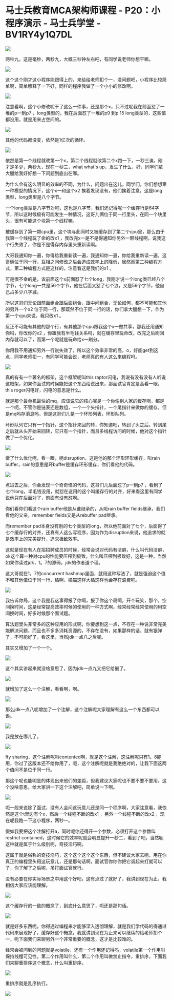 # 马士兵教育MCA架构师课程 - P20：小程序演示 - 马士兵学堂 - BV1RY4y1Q7DL

![](img/07b9bf168308ad48b2f3865794602e4f_0.png)

两秒九，这是毫秒，两秒九，大概三秒钟左右吧，有同学说老师你想干嘛。

![](img/07b9bf168308ad48b2f3865794602e4f_2.png)

这个这个刚才这小程序能跟得上的，来给给老师扣个一，没问题吧，小程序比较简单啊，简单解释了一下好，同样的程序我做了一个小小的修改啊。



![](img/07b9bf168308ad48b2f3865794602e4f_4.png)

注意看啊，这个小修改呢干了这么一件事，还是那个x，只不过呢我在前面怼了一堆的p一到p7 ，long类型的，我在后面怼了一堆的p9 到p 15 long类型的，这些值都没用，就是用来占空间的。



![](img/07b9bf168308ad48b2f3865794602e4f_6.png)

其他的代码都没变，依然是1亿次的循环。

![](img/07b9bf168308ad48b2f3865794602e4f_8.png)

依然是第一个线程就改第一个x，第二个线程就改第二个x跑一下，一秒三诶，刚才是多少，两秒九，现在一秒三，what what's up，发生了什么，好，同学们拿大腿给我好好想一下问题到底出在哪。

为什么会有这么明显的效率的不同，为什么，问题出在这儿，同学们，你们想想第一种模型的情况下，这个x一和这个x2 挨着发现没有，他们挨着注意，这是long类型，long类型是八个字节。

一个long类型是八字节对吧，这也是八字节，我们还记得呢一个缓存行是64字节，所以这时候极有可能发生一种情况，这哥儿俩位于同一行里头，在同一个块里头，很有可能这个块第一个线程嘛。

被缓存到了第一颗cpu里，这个块与此同时又被缓存到了第二个cpu里，那么由于我第一个线程玩了命的改x1 ，我改完x一是不是得通知你另外一颗线程啊，说我这个行失效了，你是不是得存内存里头重新读啊。

大哥我通知你一遍，你得给我重新读一遍，我通知你一遍，你给我重新读一遍，这哥俩位于同一行，互相之间修改之后会造成效率上的降低，居然而第二种编程方式，第二种编程方式是这样的，注意看这是我们的x1 。

可是很不幸的是，诶前面这个x前面怼了七个long，我刚才说一个long类已经八个字节，七个long一共是56个字节，他在后面又怼了七个浪，又是56个字节，他自己占多少八字减。

所以这哥们无论跟前面组合跟后面组合，跟中间组合，无论如何，都不可能和其他的另外一个x2 位于同一行，那既然不位于同一行的话，你们拿大腿想一下，作为第一个cpu来说，我只改x1 。

反正不可能有其他的那个行，有其他那个cpu跟我这个x一做共享，那我还用通知你吗，你改你的x2 ，你跟我有半毛钱关系吗，就在缓存里玩命改，改完之后刷回内存就可以了，而第一个呢就是玩命给x一刷分。

你用我不用通知另外一行说失效了，所以这个效率非常的高，o，好能get到这点，同学老师扣一，有同学可能会说，老师真的有人这么来编程吗。



![](img/07b9bf168308ad48b2f3865794602e4f_10.png)

真的有有一个著名的框架，这个框架呢叫this raptor闪电，我说有没有没有人听说这框架，如果你面试的时候能把这个东西给说出来，那面试官肯定是高看一眼，this roger闪电好，闪电的意思是什么。

就是那个最单机最快的mq，应该说它的核心呢是一个你像别人家的缓存呃，都是一个呃，不管你是链表还是数组，一个一个头指针，一个尾指针来做你的缓存，但是mq吗存消息吗，但是这哥们儿是一个环形列表，环形队列。

环形队列它只有一个指针，这个指针来回的转，你知道吧，转到了头之后，转到尾之后就从头开始来回转，它只有一个指针，而且多线程访问的时候，他对这个指针做了一个优化。



![](img/07b9bf168308ad48b2f3865794602e4f_12.png)

做了什么优化呢，看一眼，呃disruption，这是他的那个环形环形缓存，叫rain buffer，rain的意思是环buffer是缓存环形缓存，你们看他的代码。



![](img/07b9bf168308ad48b2f3865794602e4f_14.png)

点进去之后，你会发现一个奇奇怪的代码，这哥们儿后面怼了p一到p7 ，看到了七个long，半毛钱没用，就怼在这用的这个叫缓存行的对齐，好来看这里有同学说他只在后面对了，前面有没有怼啊。

你们看你们看这个rain buffer他是从谁继承的，从呃rain buffer fields继承，我们看他的父亲，remember fields又是从rebuffer pad继承。

而remember pad本身没有别的七个类型的long，所以他前面对了七个，后面得了七个缓存行的对齐，还真有人这么写程序，因为作为disruption来说，他追求的就是效率上的完美提升，追求极致效率。

这就是现在有人在招招聘成员的时候，经常会说对代码有洁癖，什么叫代码洁癖，ok这个算一种对cpu的性能要压榨到极致，什么叫压榨到极致好，这是一种，当然如果你读过jdk，1。7的源码，jdk的作者道个理。

这大哥就在1。7的concurrent hashmap里面，就用这种写法了，就是强迫这个值不和其他值位于同一行，橘啊，橘猫这样大橘这样也会存在浪费吧。



![](img/07b9bf168308ad48b2f3865794602e4f_16.png)

我告诉你局，这个我是我这事得报了你啊，报了你这个局啊，开个玩笑，那个，空间换时间，这是经常提高效率时候的使用的一种方式啊，经常经常经常使用的用空间换时间，好多时候那个面试题。

算法题里头非常多的这种应用的形式啊，你要想到这一点，不存在一种说非常完美能解决问题，而且也不多多消耗资源的，不存在没有，如果那样的话，就有银弹了，不可能好了，看这里，当然jdk一点八之后呢。

其实又增加了一个一个。

![](img/07b9bf168308ad48b2f3865794602e4f_18.png)

这个其实讲起来就没啥意思了，因为jdk一点九又把它给删了。

![](img/07b9bf168308ad48b2f3865794602e4f_20.png)

就增加了这么一个注解，看看啊，啊。

![](img/07b9bf168308ad48b2f3865794602e4f_22.png)

那么jdk一点八呢增加了一个注解，这个注解呢大家理解有这么一个东西都可以诶。

![](img/07b9bf168308ad48b2f3865794602e4f_24.png)

我是放在哪儿了。

![](img/07b9bf168308ad48b2f3865794602e4f_26.png)

fty sharing，这个注解呢叫contented啊，就是这个注解，这注解呢只有1。8能用，你过了这版本还不给你用了，呃，这个注解呢就是我绝绝对的，让我下面这两个值问不是位于同一行。

那这个呢也能明显的体现出来他们的差距，但我建议大家呢也不要不要不要用，这个没啥意思，给大家讲一下这个注解吧，简单说一下啊。



![](img/07b9bf168308ad48b2f3865794602e4f_28.png)

呃一般来说除了面试，没有人会问这玩意儿还是同一个程序啊，大家注意看，我依然是这个t里边有个x，然后一个线程不断的改x1 ，另外一个线程不断的改x2 ，现在呢我跑一下这小程序，两秒一。

假如我要把这个注解打开a，同时呢你还得开一个参数，必须打开这个参数叫restrict contained，这时候它的效率呢就会明显提升一秒二，看到了吧，当然呃这种就是属于什么级别呢，奇技淫巧啊。

这属于就是俗称的奇技淫巧，这个这个这个这个东西，但不建议大家去呃，用在你真正的编程里头用这玩意儿，还是那句话啊，面试官你你你把它调起来打就可以了，你了解了之后呢，吊打面试官就行。

没有必要在你实际场景之中用这个好吧，这有点过了就好了，我讲到现在为止，我相信大家应该能理解。

![](img/07b9bf168308ad48b2f3865794602e4f_30.png)

这个缓存行的一致的概念了，到底什么意思了，呃还是那句话。

![](img/07b9bf168308ad48b2f3865794602e4f_32.png)

就是好多东西呢，你得通过编程来才能够深入透彻理解，就是我们学代码的得通过代码来展现好了，缓存好这个概念，我就讲到现在为止来可以继续的给老师扣个一，呃下面我们来聊另外一个非常重要的概念，这才是比较难的。

经常会被问到的问题就是volatile，还有一个作用还记得吗，volatile第一个作用叫保持线程可见性，第二个作用叫什么，第二个作用叫做禁止指令，重排序，下面我们来聊重排序这个概念，什么叫重排序。



![](img/07b9bf168308ad48b2f3865794602e4f_34.png)

重排序就是乱序执行。

![](img/07b9bf168308ad48b2f3865794602e4f_36.png)